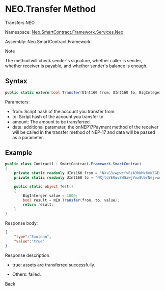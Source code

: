 # NEO.Transfer Method 

Transfers NEO.

Namespace: [Neo.SmartContract.Framework.Services.Neo](../../neo.md)

Assembly: Neo.SmartContract.Framework

> [!Note]
>
> The method will check sender's signature, whether caller is sender, whether receiver is payable, and whether sender's balance is enough.

## Syntax

```c#
public static extern bool Transfer(UInt160 from, UInt160 to, BigInteger amount, object data = null);
```

Parameters:

- from: Script hash of the account you transfer from
- to: Script hash of the account you transfer to
- amount: The amount to be transferred.
- data: additional parameter, the onNEP17Payment method of the receiver will be called in the transfer method of NEP-17 and data will be passed as a parameter.

## Example

```c#
public class Contract1 : SmartContract.Framework.SmartContract
{
    private static readonly UInt160 from = "NXsG3zwpwcfvBiA3bNMx6mWZGEro9ZqTqM".ToScriptHash();
    private static readonly UInt160 to = "NXjtqYERuvSWGawjVux8UerNejvwdYg7eE".ToScriptHash();

    public static object Test()
    {
        BigInterger value = 1000;
        bool result = NEO.Transfer(from, to, value);
        return result;
    }
}
```

Response body:

```json
{
	"type":"Boolean",
	"value":"true"
}
```

Response description:

- true:  assets are transferred successfully.

- Others: failed.

[Back](../Neo.md)